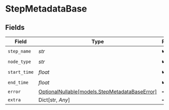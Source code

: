 # StepMetadataBase


## Fields

| Field                                                                                | Type                                                                                 | Required                                                                             | Description                                                                          |
| ------------------------------------------------------------------------------------ | ------------------------------------------------------------------------------------ | ------------------------------------------------------------------------------------ | ------------------------------------------------------------------------------------ |
| `step_name`                                                                          | *str*                                                                                | :heavy_check_mark:                                                                   | N/A                                                                                  |
| `node_type`                                                                          | *str*                                                                                | :heavy_check_mark:                                                                   | N/A                                                                                  |
| `start_time`                                                                         | *float*                                                                              | :heavy_check_mark:                                                                   | N/A                                                                                  |
| `end_time`                                                                           | *float*                                                                              | :heavy_check_mark:                                                                   | N/A                                                                                  |
| `error`                                                                              | [OptionalNullable[models.StepMetadataBaseError]](../models/stepmetadatabaseerror.md) | :heavy_minus_sign:                                                                   | N/A                                                                                  |
| `extra`                                                                              | Dict[str, *Any*]                                                                     | :heavy_minus_sign:                                                                   | N/A                                                                                  |